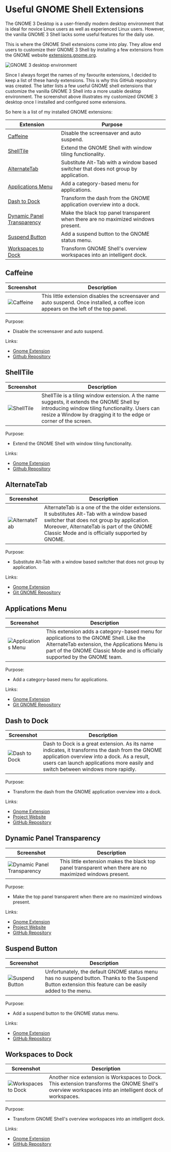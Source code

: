 # Useful GNOME Shell Extensions

The GNOME 3 Desktop is a user-friendly modern desktop environment that is ideal
for novice Linux users as well as experienced Linux users.
However, the vanilla GNOME 3 Shell lacks some useful features for the daily use.

This is where the GNOME Shell extensions come into play.
They allow end users to customize their GNOME 3 Shell by installing a few
extensions from the GNOME website [extensions.gnome.org](http://extensions.gnome.org).


![GNOME 3 desktop environment](https://github.com/lexruee/useful-gnome-shell-extensions/raw/master/gnome3-de-800x450.png)


Since I always forget the names of my favourite extensions,
I decided to keep a list of these handy extensions.
This is why this GitHub repository was created.
The latter lists a few useful GNOME shell extensions that customize the vanilla GNOME 3 Shell into a more usable desktop environment. The screenshot above illustrates my customized GNOME 3 desktop
once I installed and configured some extensions.

So here is a list of my installed GNOME extensions:

Extension | Purpose
----------|-----------
[Caffeine](https://extensions.gnome.org/extension/517/caffeine/) | Disable the screensaver and auto suspend.
[ShellTile](https://extensions.gnome.org/extension/657/shelltile/) | Extend the GNOME Shell with window tiling functionality.
[AlternateTab](https://extensions.gnome.org/extension/15/alternatetab/) | Substitute Alt-Tab with a window based switcher that does not group by application.
[Applications Menu](https://extensions.gnome.org/extension/6/applications-menu/) | Add a category-based menu for applications.
[Dash to Dock](https://extensions.gnome.org/extension/307/dash-to-dock/) | Transform the dash from the GNOME application overview into a dock.
[Dynamic Panel Transparency](https://extensions.gnome.org/extension/1011/dynamic-panel-transparency/) | Make the black top panel transparent when there are no maximized windows present.
[Suspend Button](https://extensions.gnome.org/extension/826/suspend-button/) | Add a suspend button to the GNOME status menu.
[Workspaces to Dock](https://extensions.gnome.org/extension/427/workspaces-to-dock/) | Transform GNOME Shell's overview workspaces into an intelligent dock.


## Caffeine

 Screenshot  | Description
---|-------
![Caffeine](https://github.com/lexruee/useful-gnome-shell-extensions/raw/master/caffeine.png)  | This little extension disables the screensaver and auto suspend. Once installed, a coffee icon appears on the left of the top panel.


Purpose:

 - Disable the screensaver and auto suspend.


Links:

 - [Gnome Extension](https://extensions.gnome.org/extension/517/caffeine/)
 - [Github Repository](https://github.com/eonpatapon/gnome-shell-extension-caffeine)


## ShellTile

 Screenshot  | Description
---|-------
![ShellTile](https://github.com/lexruee/useful-gnome-shell-extensions/raw/master/edge_tiling.gif)  | ShellTile is a tiling window extension. A the name suggests, it extends the GNOME Shell by introducing window tiling functionality. Users can resize a Window by dragging it to the edge or corner of the screen.


Purpose:

 - Extend the GNOME Shell with window tiling functionality.


Links:

 - [Gnome Extension](https://extensions.gnome.org/extension/657/shelltile/)
 - [Github Repository](https://github.com/emasab/shelltile)


## AlternateTab

 Screenshot  | Description
---|-------
![AlternateTab](https://github.com/lexruee/useful-gnome-shell-extensions/raw/master/alternatetab.png)  | AlternateTab is a one of the the older extensions. It substitutes Alt-Tab with a window based switcher that does not group by application. Moreover, AlternateTab is part of the GNOME Classic Mode and is officially supported by GNOME.


Purpose:

 - Substitute Alt-Tab with a window based switcher that does not group by application.


Links:

 - [Gnome Extension](https://extensions.gnome.org/extension/15/alternatetab/)
 - [Git GNOME Repository](https://git.gnome.org//browse/gnome-shell-extensions)


## Applications Menu

 Screenshot  | Description
---|-------
![Applications Menu](https://github.com/lexruee/useful-gnome-shell-extensions/raw/master/appmenu.png)  | This extension adds a category-based menu for applications to the GNOME Shell. Like the AlternateTab extension, the Applications Menu is part of the GNOME Classic Mode and is officially supported by the GNOME team.


Purpose:

 - Add a category-based menu for applications.


Links:

 - [Gnome Extension](https://extensions.gnome.org/extension/6/applications-menu/)
 - [Git GNOME Repository](http://git.gnome.org/gnome-shell-extensions)


## Dash to Dock

 Screenshot  | Description
---|-------
![Dash to Dock](https://github.com/lexruee/useful-gnome-shell-extensions/raw/master/dashtodock.png)  | Dash to Dock is a great extension. As its name indicates, it transforms the dash from the GNOME application overview into a dock. As a result, users can launch applications more easily and switch between windows more rapidly.


Purpose:

 - Transform the dash from the GNOME application overview into a dock.


Links:

 - [Gnome Extension](https://extensions.gnome.org/extension/307/dash-to-dock/)
 - [Project Website](https://micheleg.github.io/dash-to-dock/index.html)
 - [GitHub Repository](https://github.com/micheleg/dash-to-dock.git)


## Dynamic Panel Transparency

 Screenshot  | Description
---|-------
![Dynamic Panel Transparency](https://github.com/lexruee/useful-gnome-shell-extensions/raw/master/dpt.png)  | This little extension makes the black top panel transparent when there are no maximized windows present.

Purpose:

 -  Make the top panel transparent when there are no maximized windows present.


Links:

 - [Gnome Extension](https://extensions.gnome.org/extension/1011/dynamic-panel-transparency/)
 - [Project Website](http://evanwelsh.com/dynamic-panel-transparency/)
 - [GitHub Repository](https://github.com/rockon999/dynamic-panel-transparency)


## Suspend Button

 Screenshot  | Description
---|-------
![Suspend Button](https://github.com/lexruee/useful-gnome-shell-extensions/raw/master/suspend-button.png)  | Unfortunately, the default GNOME status menu has no suspend button. Thanks to the Suspend Button extension this feature can be easily added to the menu.

Purpose:

 -  Add a suspend button to the GNOME status menu.


Links:

 - [Gnome Extension](https://extensions.gnome.org/extension/826/suspend-button/)
 - [GitHub Repository](https://github.com/laserb/gnome-shell-extension-suspend-button)


## Workspaces to Dock

 Screenshot  | Description
---|-------
![Workspaces to Dock](https://github.com/lexruee/useful-gnome-shell-extensions/raw/master/workspaces-to-dock.png)  | Another nice extension is Workspaces to Dock. This extension transforms the GNOME Shell's overview workspaces into an intelligent dock of workspaces.

Purpose:

 -  Transform GNOME Shell's overview workspaces into an intelligent dock.


Links:

 - [Gnome Extension](https://extensions.gnome.org/extension/427/workspaces-to-dock/)
 - [GitHub Repository](https://github.com/passingthru67/workspaces-to-dock)